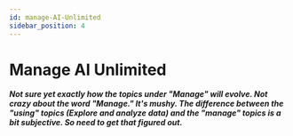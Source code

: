 ```yaml
---
id: manage-AI-Unlimited
sidebar_position: 4
---
```


# Manage AI Unlimited

***Not sure yet exactly how the topics under "Manage" will evolve. Not crazy about the word "Manage." It's mushy. The difference between the "using" topics (Explore and analyze data) and the "manage" topics is a bit subjective. So need to get that figured out.***